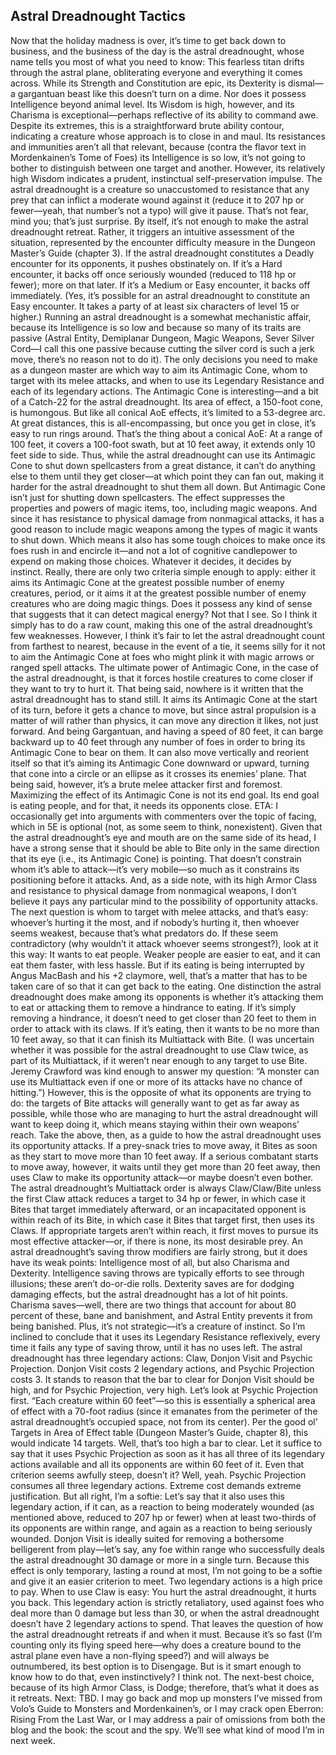 ## Astral Dreadnought Tactics

Now that the holiday madness is over, it’s time to get back down to business, and the business of the day is the astral dreadnought, whose name tells you most of what you need to know: This fearless titan drifts through the astral plane, obliterating everyone and everything it comes across.
While its Strength and Constitution are epic, its Dexterity is dismal—a gargantuan beast like this doesn’t turn on a dime. Nor does it possess Intelligence beyond animal level. Its Wisdom is high, however, and its Charisma is exceptional—perhaps reflective of its ability to command awe. Despite its extremes, this is a straightforward brute ability contour, indicating a creature whose approach is to close in and maul.
Its resistances and immunities aren’t all that relevant, because (contra the flavor text in Mordenkainen’s Tome of Foes) its Intelligence is so low, it’s not going to bother to distinguish between one target and another. However, its relatively high Wisdom indicates a prudent, instinctual self-preservation impulse. The astral dreadnought is a creature so unaccustomed to resistance that any prey that can inflict a moderate wound against it (reduce it to 207 hp or fewer—yeah, that number’s not a typo) will give it pause.
That’s not fear, mind you; that’s just surprise. By itself, it’s not enough to make the astral dreadnought retreat. Rather, it triggers an intuitive assessment of the situation, represented by the encounter difficulty measure in the Dungeon Master’s Guide (chapter 3). If the astral dreadnought constitutes a Deadly encounter for its opponents, it pushes obstinately on. If it’s a Hard encounter, it backs off once seriously wounded (reduced to 118 hp or fewer); more on that later. If it’s a Medium or Easy encounter, it backs off immediately. (Yes, it’s possible for an astral dreadnought to constitute an Easy encounter. It takes a party of at least six characters of level 15 or higher.)
Running an astral dreadnought is a somewhat mechanistic affair, because its Intelligence is so low and because so many of its traits are passive (Astral Entity, Demiplanar Dungeon, Magic Weapons, Sever Silver Cord—I call this one passive because cutting the silver cord is such a jerk move, there’s no reason not to do it). The only decisions you need to make as a dungeon master are which way to aim its Antimagic Cone, whom to target with its melee attacks, and when to use its Legendary Resistance and each of its legendary actions.
The Antimagic Cone is interesting—and a bit of a Catch-22 for the astral dreadnought. Its area of effect, a 150-foot cone, is humongous. But like all conical AoE effects, it’s limited to a 53-degree arc. At great distances, this is all-encompassing, but once you get in close, it’s easy to run rings around. That’s the thing about a conical AoE: At a range of 100 feet, it covers a 100-foot swath, but at 10 feet away, it extends only 10 feet side to side. Thus, while the astral dreadnought can use its Antimagic Cone to shut down spellcasters from a great distance, it can’t do anything else to them until they get closer—at which point they can fan out, making it harder for the astral dreadnought to shut them all down.
But Antimagic Cone isn’t just for shutting down spellcasters. The effect suppresses the properties and powers of magic items, too, including magic weapons. And since it has resistance to physical damage from nonmagical attacks, it has a good reason to include magic weapons among the types of magic it wants to shut down. Which means it also has some tough choices to make once its foes rush in and encircle it—and not a lot of cognitive candlepower to expend on making those choices. Whatever it decides, it decides by instinct.
Really, there are only two criteria simple enough to apply: either it aims its Antimagic Cone at the greatest possible number of enemy creatures, period, or it aims it at the greatest possible number of enemy creatures who are doing magic things. Does it possess any kind of sense that suggests that it can detect magical energy? Not that I see. So I think it simply has to do a raw count, making this one of the astral dreadnought’s few weaknesses. However, I think it’s fair to let the astral dreadnought count from farthest to nearest, because in the event of a tie, it seems silly for it not to aim the Antimagic Cone at foes who might plink it with magic arrows or ranged spell attacks. The ultimate power of Antimagic Cone, in the case of the astral dreadnought, is that it forces hostile creatures to come closer if they want to try to hurt it.
That being said, nowhere is it written that the astral dreadnought has to stand still. It aims its Antimagic Cone at the start of its turn, before it gets a chance to move, but since astral propulsion is a matter of will rather than physics, it can move any direction it likes, not just forward. And being Gargantuan, and having a speed of 80 feet, it can barge backward up to 40 feet through any number of foes in order to bring its Antimagic Cone to bear on them. It can also move vertically and reorient itself so that it’s aiming its Antimagic Cone downward or upward, turning that cone into a circle or an ellipse as it crosses its enemies’ plane.
That being said, however, it’s a brute melee attacker first and foremost. Maximizing the effect of its Antimagic Cone is not its end goal. Its end goal is eating people, and for that, it needs its opponents close.
ETA: I occasionally get into arguments with commenters over the topic of facing, which in 5E is optional (not, as some seem to think, nonexistent). Given that the astral dreadnought’s eye and mouth are on the same side of its head, I have a strong sense that it should be able to Bite only in the same direction that its eye (i.e., its Antimagic Cone) is pointing. That doesn’t constrain whom it’s able to attack—it’s very mobile—so much as it constrains its positioning before it attacks. And, as a side note, with its high Armor Class and resistance to physical damage from nonmagical weapons, I don’t believe it pays any particular mind to the possibility of opportunity attacks.
The next question is whom to target with melee attacks, and that’s easy: whoever’s hurting it the most, and if nobody’s hurting it, then whoever seems weakest, because that’s what predators do. If these seem contradictory (why wouldn’t it attack whoever seems strongest?), look at it this way: It wants to eat people. Weaker people are easier to eat, and it can eat them faster, with less hassle. But if its eating is being interrupted by Angus MacBash and his +2 claymore, well, that’s a matter that has to be taken care of so that it can get back to the eating.
One distinction the astral dreadnought does make among its opponents is whether it’s attacking them to eat or attacking them to remove a hindrance to eating. If it’s simply removing a hindrance, it doesn’t need to get closer than 20 feet to them in order to attack with its claws. If it’s eating, then it wants to be no more than 10 feet away, so that it can finish its Multiattack with Bite. (I was uncertain whether it was possible for the astral dreadnought to use Claw twice, as part of its Multiattack, if it weren’t near enough to any target to use Bite. Jeremy Crawford was kind enough to answer my question: “A monster can use its Multiattack even if one or more of its attacks have no chance of hitting.”)
However, this is the opposite of what its opponents are trying to do: the targets of Bite attacks will generally want to get as far away as possible, while those who are managing to hurt the astral dreadnought will want to keep doing it, which means staying within their own weapons’ reach. Take the above, then, as a guide to how the astral dreadnought uses its opportunity attacks. If a prey-snack tries to move away, it Bites as soon as they start to move more than 10 feet away. If a serious combatant starts to move away, however, it waits until they get more than 20 feet away, then uses Claw to make its opportunity attack—or maybe doesn’t even bother.
The astral dreadnought’s Multiattack order is always Claw/Claw/Bite unless the first Claw attack reduces a target to 34 hp or fewer, in which case it Bites that target immediately afterward, or an incapacitated opponent is within reach of its Bite, in which case it Bites that target first, then uses its Claws. If appropriate targets aren’t within reach, it first moves to pursue its most effective attacker—or, if there is none, its most desirable prey.
An astral dreadnought’s saving throw modifiers are fairly strong, but it does have its weak points: Intelligence most of all, but also Charisma and Dexterity. Intelligence saving throws are typically efforts to see through illusions; these aren’t do-or-die rolls. Dexterity saves are for dodging damaging effects, but the astral dreadnought has a lot of hit points. Charisma saves—well, there are two things that account for about 80 percent of these, bane and banishment, and Astral Entity prevents it from being banished. Plus, it’s not strategic—it’s a creature of instinct. So I’m inclined to conclude that it uses its Legendary Resistance reflexively, every time it fails any type of saving throw, until it has no uses left.
The astral dreadnought has three legendary actions: Claw, Donjon Visit and Psychic Projection. Donjon Visit costs 2 legendary actions, and Psychic Projection costs 3. It stands to reason that the bar to clear for Donjon Visit should be high, and for Psychic Projection, very high.
Let’s look at Psychic Projection first. “Each creature within 60 feet”—so this is essentially a spherical area of effect with a 70-foot radius (since it emanates from the perimeter of the astral dreadnought’s occupied space, not from its center). Per the good ol’ Targets in Area of Effect table (Dungeon Master’s Guide, chapter 8), this would indicate 14 targets. Well, that’s too high a bar to clear. Let it suffice to say that it uses Psychic Projection as soon as it has all three of its legendary actions available and all its opponents are within 60 feet of it.
Even that criterion seems awfully steep, doesn’t it? Well, yeah. Psychic Projection consumes all three legendary actions. Extreme cost demands extreme justification. But all right, I’m a softie: Let’s say that it also uses this legendary action, if it can, as a reaction to being moderately wounded (as mentioned above, reduced to 207 hp or fewer) when at least two-thirds of its opponents are within range, and again as a reaction to being seriously wounded.
Donjon Visit is ideally suited for removing a bothersome belligerent from play—let’s say, any foe within range who successfully deals the astral dreadnought 30 damage or more in a single turn. Because this effect is only temporary, lasting a round at most, I’m not going to be a softie and give it an easier criterion to meet. Two legendary actions is a high price to pay.
When to use Claw is easy: You hurt the astral dreadnought, it hurts you back. This legendary action is strictly retaliatory, used against foes who deal more than 0 damage but less than 30, or when the astral dreadnought doesn’t have 2 legendary actions to spend.
That leaves the question of how the astral dreadnought retreats if and when it must. Because it’s so fast (I’m counting only its flying speed here—why does a creature bound to the astral plane even have a non-flying speed?) and will always be outnumbered, its best option is to Disengage. But is it smart enough to know how to do that, even instinctively? I think not. The next-best choice, because of its high Armor Class, is Dodge; therefore, that’s what it does as it retreats.
Next: TBD. I may go back and mop up monsters I’ve missed from Volo’s Guide to Monsters and Mordenkainen’s, or I may crack open Eberron: Rising From the Last War, or I may address a pair of omissions from both the blog and the book: the scout and the spy. We’ll see what kind of mood I’m in next week.

